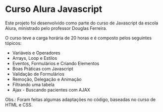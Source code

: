 # Curso Alura Javascript

<p>Este projeto foi desenvolvido como parte do curso de Javascript da escola Alura, ministrado pelo professor Douglas Ferreira.</p>
<p>O curso teve a carga horária de 20 horas e é composto pelos seguintes tópicos:</p>
<ul>
<li>Variáveis e Operadores</li>
<li>Arrays, Loop e Estilos</li>
<li>Eventos, Formulários e Criando Elementos</li>
<li>Boas Práticas com Javascript</li>
<li>Validação de Formulários</li>
<li>Remoção, Delegação e Animação</li>
<li>Filtrando uma tabela</li>
<li>Ajax - Buscando pacientes com AJAX</li>
</ul>
<p>Obs.: Foram feitas algumas adaptações no código, baseadas no curso de HTML e CSS.</p>
 
